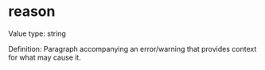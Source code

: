# reason

Value type: string

Definition: Paragraph accompanying an error/warning that provides context for what may cause it.